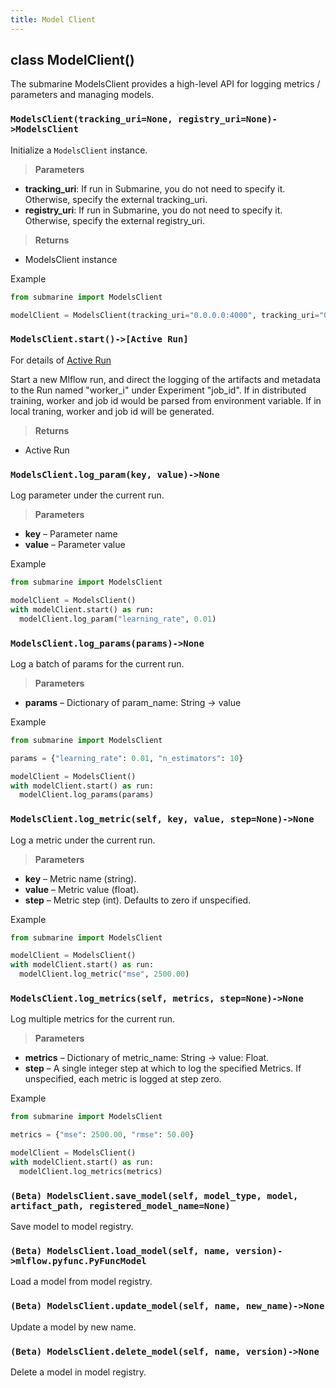 ```yaml
---
title: Model Client
---
```


<!--
Licensed to the Apache Software Foundation (ASF) under one
or more contributor license agreements.  See the NOTICE file
distributed with this work for additional information
regarding copyright ownership.  The ASF licenses this file
to you under the Apache License, Version 2.0 (the
"License"); you may not use this file except in compliance
with the License.  You may obtain a copy of the License at

  http://www.apache.org/licenses/LICENSE-2.0

Unless required by applicable law or agreed to in writing,
software distributed under the License is distributed on an
"AS IS" BASIS, WITHOUT WARRANTIES OR CONDITIONS OF ANY
KIND, either express or implied.  See the License for the
specific language governing permissions and limitations
under the License.
-->

## class ModelClient()

The submarine ModelsClient provides a high-level API for logging metrics / parameters and managing models.

### `ModelsClient(tracking_uri=None, registry_uri=None)->ModelsClient`

Initialize a `ModelsClient` instance.

> **Parameters**
  - **tracking_uri**: If run in Submarine, you do not need to specify it. Otherwise, specify the external tracking_uri.
  - **registry_uri**:  If run in Submarine, you do not need to specify it. Otherwise, specify the external registry_uri.

> **Returns**
  - ModelsClient instance

Example

```python
from submarine import ModelsClient

modelClient = ModelsClient(tracking_uri="0.0.0.0:4000", tracking_uri="0.0.0.0:5000")
```
### `ModelsClient.start()->[Active Run]`

For details of [Active Run](https://mlflow.org/docs/latest/_modules/mlflow/tracking/fluent.html#ActiveRun)

Start a new Mlflow run, and direct the logging of the artifacts and metadata to the Run named "worker_i" under Experiment "job_id". If in distributed training, worker and job id would be parsed from environment variable. If in local traning, worker and job id will be generated.

> **Returns**
  - Active Run

### `ModelsClient.log_param(key, value)->None`

Log parameter under the current run.

> **Parameters**
  - **key** – Parameter name
  - **value** – Parameter value

Example

```python
from submarine import ModelsClient

modelClient = ModelsClient()
with modelClient.start() as run:
  modelClient.log_param("learning_rate", 0.01)
```

### `ModelsClient.log_params(params)->None`

Log a batch of params for the current run.

> **Parameters**
  - **params** – Dictionary of param_name: String -> value

Example

```python
from submarine import ModelsClient

params = {"learning_rate": 0.01, "n_estimators": 10}

modelClient = ModelsClient()
with modelClient.start() as run:
  modelClient.log_params(params)
```

### `ModelsClient.log_metric(self, key, value, step=None)->None`

Log a metric under the current run.

> **Parameters**
  - **key** – Metric name (string).
  - **value** – Metric value (float).
  - **step** – Metric step (int). Defaults to zero if unspecified.

Example

```python
from submarine import ModelsClient

modelClient = ModelsClient()
with modelClient.start() as run:
  modelClient.log_metric("mse", 2500.00)
```

### `ModelsClient.log_metrics(self, metrics, step=None)->None`

Log multiple metrics for the current run.

> **Parameters**
  - **metrics** – Dictionary of metric_name: String -> value: Float.
  - **step** – A single integer step at which to log the specified Metrics. If unspecified, each metric is logged at step zero.

Example

```python
from submarine import ModelsClient

metrics = {"mse": 2500.00, "rmse": 50.00}

modelClient = ModelsClient()
with modelClient.start() as run:
  modelClient.log_metrics(metrics)
```

### `(Beta) ModelsClient.save_model(self, model_type, model, artifact_path, registered_model_name=None)`

Save model to model registry.
### `(Beta) ModelsClient.load_model(self, name, version)->mlflow.pyfunc.PyFuncModel`

Load a model from model registry.
### `(Beta) ModelsClient.update_model(self, name, new_name)->None`

Update a model by new name.

### `(Beta) ModelsClient.delete_model(self, name, version)->None`

Delete a model in model registry.
